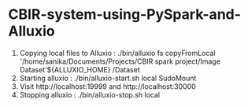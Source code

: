 # CBIR-system-using-PySpark-and-Alluxio

1. Copying local files to Alluxio : ./bin/alluxio fs copyFromLocal '/home/sanika/Documents/Projects/CBIR spark project/Image Dataset'${ALLUXIO_HOME} /Dataset
2. Starting alluxio : ./bin/alluxio-start.sh local SudoMount
3. Visit http://localhost:19999 and http://localhost:30000
4. Stopping alluxio : ./bin/alluxio-stop.sh local
